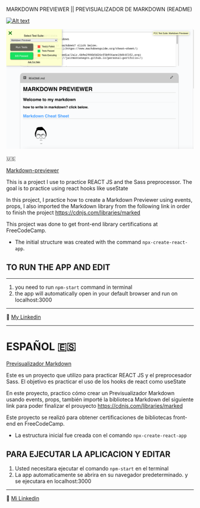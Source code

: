 MARKDOWN PREVIEWER || PREVISUALIZADOR DE MARKDOWN (README)

[![Alt text](https://img.youtube.com/vi/BUuLRo-DJhE/0.jpg)](https://www.youtube.com/watch?v=BUuLRo-DJhE)

![CAPTURE](/src/markdown-priviewer.png "APP SCREENSHOT")

:us:

[Markdown-previewer](https://github.com/JairMontenegro/Markdown-Previewer "click to enter")

This is a project I use to practice REACT JS and the Sass preprocessor. The goal is to practice using react hooks like useState

In this project, I practice how to create a Markdown Previewer using events, props, I also imported the Markdown library from the following link in order to finish the project https://cdnjs.com/libraries/marked

This project was done to get front-end library certifications at FreeCodeCamp.

- The initial structure was created with the command `npx-create-react-app`.

## TO RUN THE APP AND EDIT

---

1. you need to run `npm-start` command in terminal
2. the app will automatically open in your default browser and run on localhost:3000

---

:round_pushpin: [My Linkedin](https://www.linkedin.com/in/jair-montenegro-2a9499218/ "Jair Montenegro Florez")

---

# ESPAÑOL :es:

[Previsualizador Markdown](https://github.com/JairMontenegro/Markdown-Previewer "click to enter")

Este es un proyecto que utilizo para practicar REACT JS y el preprocesador Sass. El objetivo es practicar el uso de los hooks de react como useState

En este proyecto, practico cómo crear un Previsualizador Markdown usando events, props, también importé la biblioteca Markdown del siguiente link para poder finalizar el prouyecto https://cdnjs.com/libraries/marked

Este proyecto se realizó para obtener certificaciones de bibliotecas front-end en FreeCodeCamp.

- La estructura inicial fue creada con el comando `npx-create-react-app`

## PARA EJECUTAR LA APLICACION Y EDITAR

1. Usted necesitara ejecutar el comando `npm-start` en el terminal
2. La app automaticamente se abrira en su navegador predeterminado. y se ejecutara en localhost:3000

---

:round_pushpin: [Mi Linkedin](https://www.linkedin.com/in/jair-montenegro-2a9499218/ "Jair Montenegro Florez")
